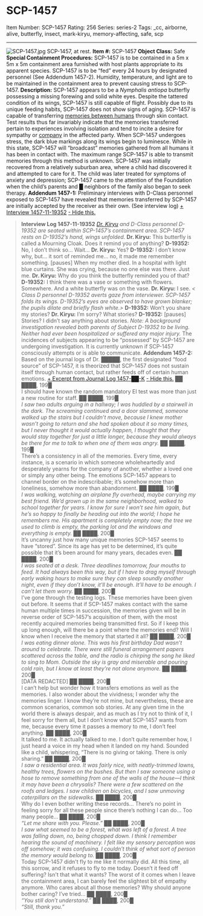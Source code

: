 # SCP-1457
Item Number: SCP-1457
Rating: 256
Series: series-2
Tags: _cc, airborne, alive, butterfly, insect, mark-kiryu, memory-affecting, safe, scp

---

![SCP-1457.jpg](https://scp-wiki.wdfiles.com/local--files/scp-1457/SCP-1457.jpg)
SCP-1457, at rest.
**Item #:** SCP-1457
**Object Class:** Safe
**Special Containment Procedures:** SCP-1457 is to be contained in a 5m x 5m x 5m containment area furnished with host plants appropriate to its apparent species. SCP-1457 is to be “fed” every 24 hours by designated personnel (See Addendum 1457-2). Humidity, temperature, and light are to be maintained in the containment area to prevent causing stress to SCP-1457.
**Description:** SCP-1457 appears to be a _Nymphalis antiopa_ butterfly possessing a missing forewing and solid white eyes. Despite the tattered condition of its wings, SCP-1457 is still capable of flight. Possibly due to its unique feeding habits, SCP-1457 does not show signs of aging.
SCP-1457 is capable of transferring [memories between humans](/waking) through skin contact. Test results thus far invariably indicate that the memories transferred pertain to experiences involving isolation and tend to incite a desire for sympathy or [company](/slumbering) in the affected party.
When SCP-1457 undergoes stress, the dark blue markings along its wings begin to luminesce. While in this state, SCP-1457 will “broadcast” memories gathered from all humans it has been in contact with. The maximum range SCP-1457 is able to transmit memories through this method is unknown.
SCP-1457 was initially recovered from a relatively suburban area, where a child had discovered it and attempted to care for it. The child was later treated for symptoms of anxiety and depression; SCP-1457 came to the attention of the Foundation when the child’s parents and █ neighbors of the family also began to seek therapy.
**Addendum 1457-1:** Preliminary interviews with D-Class personnel exposed to SCP-1457 have revealed that memories transferred by SCP-1457 are initially accepted by the receiver as their own. (See interview log)
[\+ Interview 1457-11-19352](javascript:;)
[\- Hide this.](javascript:;)
> **Interview Log 1457-11-19352**
> _[Dr. Kiryu](/kiryu-labs-hub) and D-Class personnel D-19352 are seated within SCP-1457’s containment area. SCP-1457 rests on D-19352’s hand, wings unfolded._
> **Dr. Kiryu:** This butterfly is called a Mourning Cloak. Does it remind you of anything?
> **D-19352:** No, I don’t think so… Wait…
> **Dr. Kiryu:** Yes?
> **D-19352:** I don’t know why, but… it sort of reminded me… no, it made me remember something. [pauses] When my mother died. In a hospital with light blue curtains. She was crying, because no one else was there. Just me.
> **Dr. Kiryu:** Why do you think the butterfly reminded you of that?
> **D-19352:** I think there was a vase or something with flowers. Somewhere. And a white butterfly was on the vase.
> **Dr. Kiryu:** I see.
> _< Class D personnel D-19352 averts gaze from interviewer. SCP-1457 folds its wings. D-19352’s eyes are observed to have grown blanker; the pupils dilate and briefly flash white.>_
> **D-19352:** Won’t you share my stories?
> **Dr. Kiryu:** I’m sorry? What stories?
> **D-19352:** [pauses] Stories? I didn’t say anything about stories.
> _Note: A background investigation revealed both parents of Subject D-19352 to be living. Neither had ever been hospitalized or suffered any major injury._
The incidences of subjects appearing to be “possessed” by SCP-1457 are undergoing investigation. It is currently unknown if SCP-1457 consciously attempts or is able to communicate.
**Addendum 1457-2:** Based on the journal logs of Dr. █████, the first designated “food source” of SCP-1457, it is theorized that SCP-1457 does not sustain itself through human contact, but rather feeds off of certain human emotions.
[\+ Excerpt from Journal Log 1457-██-K](javascript:;)
[\- Hide this.](javascript:;)
> ██ ████, 199█  
>  I should have known the random mandatory EI test was more than just a new routine for staff.
> ██ ████, 199█  
>  _I saw two adults arguing in a hallway; I was huddled by a stairwell in the dark. The screaming continued and a door slammed, someone walked up the stairs but I couldn’t move, because I knew mother wasn’t going to return and she had spoken about it so many times, but I never thought it would actually happen, I thought that they would stay together for just a little longer, because they would always be there for me to talk to when one of them was angry._
> ██ ████, 199█  
>  There’s a consistency in all of the memories. Every time, every instance, is a scenario in which someone wholeheartedly and desperately yearns for the company of another, whether a loved one or simply any other being. The emotions SCP-1457 appears to channel border on the indescribable; it’s somehow more than loneliness, somehow more than abandonment.
> ██ ████, 199█  
>  _I was walking, watching an airplane fly overhead, maybe carrying my best friend. We’d grown up in the same neighborhood, walked to school together for years. I know for sure I won’t see him again, but he’s so happy to finally be heading out into the world; I hope he remembers me. His apartment is completely empty now; the tree we used to climb is empty, the parking lot and the windows and everything is empty._
> ██ ████, 200█  
>  It’s uncanny just how many unique memories SCP-1457 seems to have “stored”. Since its age has yet to be determined, it’s quite possible that it’s been around for many years, decades even.
> ██ ████, 200█  
>  _I was seated at a desk. Three deadlines tomorrow, four mouths to feed. It had always been this way, but if I have to drag myself through early waking hours to make sure they can sleep soundly another night, even if they don’t know, it’ll be enough. It’ll have to be enough. I can’t let them worry._
> ██ ████, 200█  
>  I’ve gone through the testing logs. These memories have been given out before. It seems that if SCP-1457 makes contact with the same human multiple times in succession, the memories given will be in reverse order of SCP-1457’s acquisition of them, with the most recently acquired memories being transmitted first. So if I keep this up long enough, will there be a point where the memories end? Will I know when I receive the memory that started it all?
> ██ ████, 200█  
>  _I was eating dinner alone. This was his first birthday Dad wasn’t around to celebrate. There were still funeral arrangement papers scattered across the table, and the radio is chirping the song he liked to sing to Mom. Outside the sky is gray and miserable and pouring cold rain, but I know at least they’re not alone anymore._
> ██ ████, 200█  
>  [DATA REDACTED]
> ██ ████, 200█  
>  I can’t help but wonder how it transfers emotions as well as the memories. I also wonder about the vividness; I wonder why the memories linger. I know they’re not mine, but nevertheless, these are common scenarios, common sob stories. At any given time in the world there is always despair, and as much as I try not to think of it, I feel sorry for them all, but I don’t know what SCP-1457 wants from me, because every time it passes a memory to me, I don’t feel anything.
> ██ ████, 200█  
>  It talked to me. It actually talked to me. I don’t quite remember how, I just heard a voice in my head when it landed on my hand. Sounded like a child, whispering, “There is no giving or taking. There is only sharing.”
> ██ ████, 200█  
>  _I saw a residential area. It was fairly nice, with neatly-trimmed lawns, healthy trees, flowers on the bushes. But then I saw someone using a hose to remove something from one of the walls of the house—I think it may have been a chrysalis? There were a few scattered on the roofs and ledges. I saw children on bicycles, and I saw unmoving caterpillars on the sidewalks._
> ██ ████, 200█  
>  Why do I even bother writing these records… There’s no point in feeling sorry for all these people since there’s nothing I can do… Too many people…
> ██ ████, 200█  
>  _“Let me share with you. Please.”_
> ██ ████, 200█  
>  _I saw what seemed to be a forest, what was left of a forest. A tree was falling down, no, being chopped down. I think I remember hearing the sound of machinery. I felt like my sensory perception was off somehow; it was confusing. I couldn’t think of what sort of person the memory would belong to._
> ██ ████, 200█  
>  Today SCP-1457 didn't fly to me like it normally did. All this time, all this sorrow, and it refuses to fly to me today. Doesn’t it feed off suffering? Isn't that what it wants? The worst of it comes when I leave the containment area, I can barely feel the slightest bit of empathy anymore. Who cares about all those memories? Why should anyone bother caring? I’ve tried…
> ██ ████, 200█  
>  _“You still don’t understand.”_
> ██ ████, 200█  
>  _“Still, thank you.”_